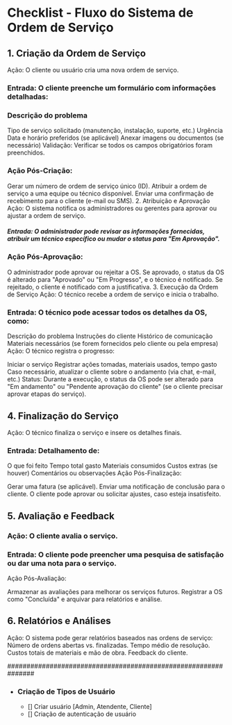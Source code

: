 # Checklist - Fluxo do Sistema de Ordem de Serviço

## 1. Criação da Ordem de Serviço
Ação: O cliente ou usuário cria uma nova ordem de serviço.

### Entrada: O cliente preenche um formulário com informações detalhadas:

### Descrição do problema
Tipo de serviço solicitado (manutenção, instalação, suporte, etc.)
Urgência
Data e horário preferidos (se aplicável)
Anexar imagens ou documentos (se necessário)
Validação: Verificar se todos os campos obrigatórios foram preenchidos.

### Ação Pós-Criação:

Gerar um número de ordem de serviço único (ID).
Atribuir a ordem de serviço a uma equipe ou técnico disponível.
Enviar uma confirmação de recebimento para o cliente (e-mail ou SMS).
2. Atribuição e Aprovação
Ação: O sistema notifica os administradores ou gerentes para aprovar ou ajustar a ordem de serviço.

##### Entrada: O administrador pode revisar as informações fornecidas, atribuir um técnico específico ou mudar o status para "Em Aprovação".

### Ação Pós-Aprovação:

O administrador pode aprovar ou rejeitar a OS.
Se aprovado, o status da OS é alterado para "Aprovado" ou "Em Progresso", e o técnico é notificado.
Se rejeitado, o cliente é notificado com a justificativa.
3. Execução da Ordem de Serviço
Ação: O técnico recebe a ordem de serviço e inicia o trabalho.

### Entrada: O técnico pode acessar todos os detalhes da OS, como:

Descrição do problema
Instruções do cliente
Histórico de comunicação
Materiais necessários (se forem fornecidos pelo cliente ou pela empresa)
Ação: O técnico registra o progresso:

Iniciar o serviço
Registrar ações tomadas, materiais usados, tempo gasto
Caso necessário, atualizar o cliente sobre o andamento (via chat, e-mail, etc.)
Status: Durante a execução, o status da OS pode ser alterado para "Em andamento" ou "Pendente aprovação do cliente" (se o cliente precisar aprovar etapas do serviço).

## 4. Finalização do Serviço
Ação: O técnico finaliza o serviço e insere os detalhes finais.

### Entrada: Detalhamento de:

O que foi feito
Tempo total gasto
Materiais consumidos
Custos extras (se houver)
Comentários ou observações
Ação Pós-Finalização:

Gerar uma fatura (se aplicável).
Enviar uma notificação de conclusão para o cliente.
O cliente pode aprovar ou solicitar ajustes, caso esteja insatisfeito.

## 5. Avaliação e Feedback
### Ação: O cliente avalia o serviço.

### Entrada: O cliente pode preencher uma pesquisa de satisfação ou dar uma nota para o serviço.

Ação Pós-Avaliação:

Armazenar as avaliações para melhorar os serviços futuros.
Registrar a OS como "Concluída" e arquivar para relatórios e análise.

## 6. Relatórios e Análises
Ação: O sistema pode gerar relatórios baseados nas ordens de serviço:
Número de ordens abertas vs. finalizadas.
Tempo médio de resolução.
Custos totais de materiais e mão de obra.
Feedback do cliente.

###############################################################

- ### Criação de Tipos de Usuário
    - [] Criar usuário [Admin, Atendente, Cliente]
    - [] Criação de autenticação de usuário